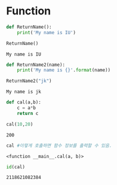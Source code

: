 # Function


```python
def ReturnName():
    print('My name is IU')
```


```python
ReturnName()
```

    My name is IU
    


```python
def ReturnName2(name):
    print('My name is {}'.format(name))
```


```python
ReturnName2("jk")
```

    My name is jk
    


```python
def cal(a,b):
    c = a*b
    return c
```


```python
cal(10,20)
```




    200




```python
cal #이렇게 호출하면 함수 정보를 출력할 수 있음.
```




    <function __main__.cal(a, b)>




```python
id(cal)
```




    2118621082384


